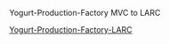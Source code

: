 Yogurt-Production-Factory MVC to LARC

[Yogurt-Production-Factory-LARC](https://github.com/Dilshan-hesara/Yogurt-Production-Factory-LARC)
